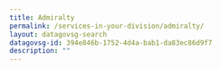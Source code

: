 ```yaml
---
title: Admiralty
permalink: /services-in-your-division/admiralty/
layout: datagovsg-search
datagovsg-id: 394e846b-1752-4d4a-bab1-da83ec86d9f7
description: ""
---
```

